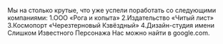 Мы на столько крутые, что уже успели поработать со следующими компаниями:
1.ООО «Рога и копыта»
2.Издательство «Читый лист»
3.Космопорт «Черезтерновый Кзвёздный»
4.Дизайн-студия имени Слишком Известного Персонажа 
Нас можно найти в google.com.